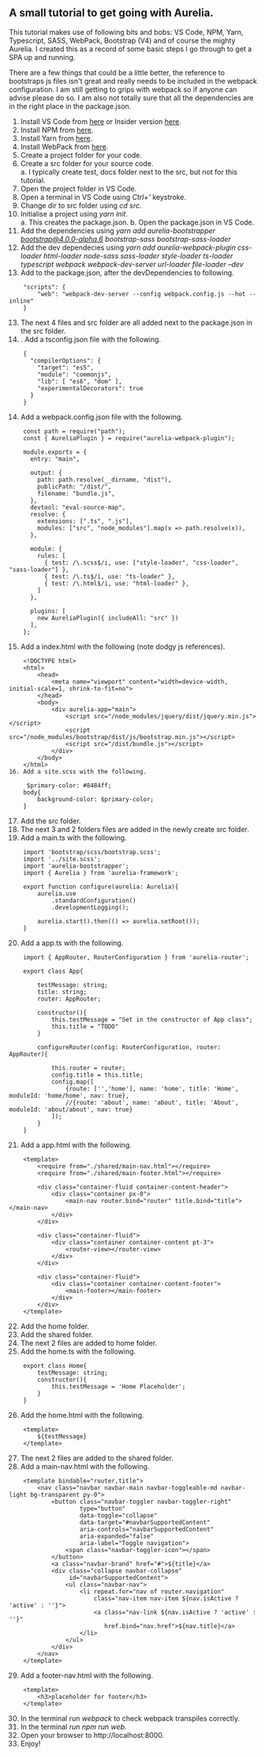 

## A small tutorial to get going with Aurelia.
This tutorial makes use of following bits and bobs: VS Code, NPM, Yarn, Typescript, SASS, WebPack, Bootstrap (V4) and of course the mighty Aurelia. I created this as a record of some basic steps I go through to get a SPA up and running.  

There are a few things that could be a little better, the reference to bootstraps js files isn't great and really needs to be included in the webpack configuration. I am still getting to grips with webpack so if anyone can advise please do so. I am also not totally sure that all the dependencies are in the right place in the package.json.  

1. Install VS Code from [here](https://code.visualstudio.com/) or Insider version [here](https://code.visualstudio.com/insiders).
2. Install NPM from [here](https://yarnpkg.com/lang/en/).
3. Install Yarn from [here](https://www.npmjs.com/get-npm?utm_source=house&utm_medium=homepage&utm_campaign=free%20orgs&utm_term=Install%20npm).
4. Install WebPack from [here](https://webpack.js.org/guides/installation/).
4. Create a project folder for your code.
5. Create a src folder for your source code.  
  a. I typically create test, docs folder next to the src, but not for this tutorial.
6. Open the project folder in VS Code.
7. Open a terminal in VS Code using *Ctrl+'* keystroke.
8. Change dir to src folder using *cd src*.
9. Initialise a project using *yarn init*.  
  a. This creates the package.json. 
  b. Open the package.json in VS Code.
10. Add the dependencies using *yarn add aurelia-bootstrapper bootstrap@4.0.0-alpha.6 bootstrap-sass bootstrap-sass-loader*
11. Add the dev dependecies using *yarn add aurelia-webpack-plugin css-loader html-loader node-sass sass-loader style-loader ts-loader typescript webpack webpack-dev-server url-loader file-loader –dev*
12. Add to the package.json, after the devDependencies to following.
````
    "scripts": {
        "web": "webpack-dev-server --config webpack.config.js --hot --inline"
    }
````
13. The next 4 files and src folder are all added next to the package.json in the src folder.
14. . Add a tsconfig.json file with the following.
````
    {
      "compilerOptions": { 
        "target": "es5",
        "module": "commonjs",  
        "lib": [ "es6", "dom" ],        
        "experimentalDecorators": true    
      }
    }
````
14. Add a webpack.config.json file with the following.
````
    const path = require("path");
    const { AureliaPlugin } = require("aurelia-webpack-plugin");
    
    module.exports = {
      entry: "main",
    
      output: {
        path: path.resolve(__dirname, "dist"),
        publicPath: "/dist/",
        filename: "bundle.js",    
      },
      devtool: "eval-source-map",
      resolve: {
        extensions: [".ts", ".js"],
        modules: ["src", "node_modules"].map(x => path.resolve(x)),
      },
    
      module: {
        rules: [      
          { test: /\.scss$/i, use: ["style-loader", "css-loader", "sass-loader"] },
          { test: /\.ts$/i, use: "ts-loader" },
          { test: /\.html$/i, use: "html-loader" },
        ]
      },  
    
      plugins: [
        new AureliaPlugin({ includeAll: "src" })    
      ],
    };
````
15. Add a index.html with the following (note dodgy js references).
````
    <!DOCTYPE html>
    <html>
        <head>
            <meta name="viewport" content="width=device-width, initial-scale=1, shrink-to-fit=no">
        </head>
        <body>
            <div aurelia-app="main">
                <script src="/node_modules/jquery/dist/jquery.min.js"></script>
                <script src="/node_modules/bootstrap/dist/js/bootstrap.min.js"></script>
                <script src="/dist/bundle.js"></script>    
            </div>
        </body>
    </html>
16. Add a site.scss with the following.

     $primary-color: #8484ff;
    body{
        background-color: $primary-color;
    }
````
17. Add the src folder.
18. The next 3 and 2 folders files are added in the newly create src folder.
19. Add a main.ts with the following.
````
    import 'bootstrap/scss/bootstrap.scss';
    import '../site.scss';
    import 'aurelia-bootstrapper';
    import { Aurelia } from 'aurelia-framework';
    
    export function configure(aurelia: Aurelia){
        aurelia.use
            .standardConfiguration()
            .developmentLogging();        
        
        aurelia.start().then(() => aurelia.setRoot());
    }
````
20. Add a app.ts with the following.
````
    import { AppRouter, RouterConfiguration } from 'aurelia-router';

    export class App{
    
        testMessage: string;
        title: string;
        router: AppRouter;
    
        constructor(){
            this.testMessage = "Set in the constructor of App class";
            this.title = "TODO"
        }
    
        configureRouter(config: RouterConfiguration, router: AppRouter){
    
            this.router = router;
            config.title = this.title;
            config.map([
                {route: ['','home'], name: 'home', title: 'Home', moduleId: 'home/home', nav: true},
                //{route: 'about', name: 'about', title: 'About', moduleId: 'about/about', nav: true}
            ]);
        }
    }
````
21. Add a app.html with the following.
````
    <template>
        <require from="./shared/main-nav.html"></require>
        <require from="./shared/main-footer.html"></require> 
    
        <div class="container-fluid container-content-header">        
            <div class="container px-0">
                <main-nav router.bind="router" title.bind="title"></main-nav>            
            </div>
        </div>
        
        <div class="container-fluid">
            <div class="container container-content pt-3">
                <router-view></router-view>
            </div>
        </div>
        
        <div class="container-fluid">
            <div class="container container-content-footer">
                <main-footer></main-footer>
            </div>
        </div>    
    </template>
````
22. Add the home folder.
23. Add the shared folder.
24. The next 2 files are added to home folder.
25. Add the home.ts with the following.
````
    export class Home{
        testMessage: string;
        constructor(){
            this.testMessage = 'Home Placeholder';
        }
    }
````
26. Add the home.html with the following.
````
    <template>
        ${testMessage}
    </template>
````
27. The next 2 files are added to the shared folder.
28. Add a main-nav.html with the following.
````
    <template bindable="router,title">        
        <nav class="navbar navbar-main navbar-toggleable-md navbar-light bg-transparent py-0">
            <button class="navbar-toggler navbar-toggler-right" 
                    type="button" 
                    data-toggle="collapse" 
                    data-target="#navbarSupportedContent" 
                    aria-controls="navbarSupportedContent" 
                    aria-expanded="false" 
                    aria-label="Toggle navigation">
                <span class="navbar-toggler-icon"></span>
            </button>
            <a class="navbar-brand" href="#">${title}</a>
            <div class="collapse navbar-collapse" 
                 id="navbarSupportedContent">    
                <ul class="navbar-nav">
                    <li repeat.for="nav of router.navigation"
                        class="nav-item nav-item ${nav.isActive ? 'active' : ''}">
                        <a class="nav-link ${nav.isActive ? 'active' : ''}"
                           href.bind="nav.href">${nav.title}</a>
                    </li>
                </ul>
            </div>
        </nav>
    </template>
````
29. Add a footer-nav.html with the following.
````
    <template>
        <h3>placeholder for footer</h3>
    </template>
````
30. In the terminal run *webpack* to check webpack transpiles correctly.
31. In the terminal *run npm run web*.
32. Open your browser to http://localhost:8000.
33. Enjoy!
